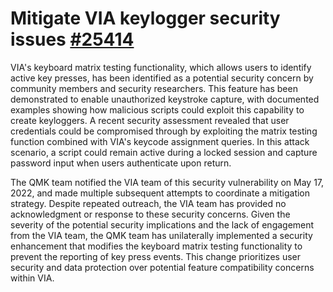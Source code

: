 # Mitigate VIA keylogger security issues [#25414](https://github.com/qmk/qmk_firmware/pull/25414)

VIA's keyboard matrix testing functionality, which allows users to identify active key presses, has been identified as a potential security concern by community members and security researchers. This feature has been demonstrated to enable unauthorized keystroke capture, with documented examples showing how malicious scripts could exploit this capability to create keyloggers. A recent security assessment revealed that user credentials could be compromised through by exploiting the matrix testing function combined with VIA's keycode assignment queries. In this attack scenario, a script could remain active during a locked session and capture password input when users authenticate upon return.

The QMK team notified the VIA team of this security vulnerability on May 17, 2022, and made multiple subsequent attempts to coordinate a mitigation strategy. Despite repeated outreach, the VIA team has provided no acknowledgment or response to these security concerns. Given the severity of the potential security implications and the lack of engagement from the VIA team, the QMK team has unilaterally implemented a security enhancement that modifies the keyboard matrix testing functionality to prevent the reporting of key press events. This change prioritizes user security and data protection over potential feature compatibility concerns within VIA.
